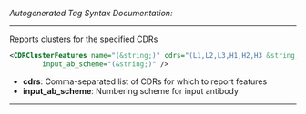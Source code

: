 <!-- THIS IS AN AUTOGENERATED FILE: Don't edit it directly, instead change the schema definition in the code itself. -->

_Autogenerated Tag Syntax Documentation:_

---
Reports clusters for the specified CDRs

```xml
<CDRClusterFeatures name="(&string;)" cdrs="(L1,L2,L3,H1,H2,H3 &string;)"
        input_ab_scheme="(&string;)" />
```

-   **cdrs**: Comma-separated list of CDRs for which to report features
-   **input_ab_scheme**: Numbering scheme for input antibody

---

